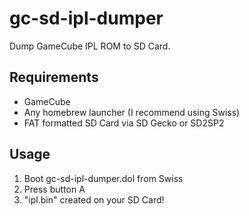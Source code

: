 # gc-sd-ipl-dumper
Dump GameCube IPL ROM to SD Card.

## Requirements
- GameCube
- Any homebrew launcher (I recommend using Swiss)
- FAT formatted SD Card via SD Gecko or SD2SP2

## Usage
1. Boot gc-sd-ipl-dumper.dol from Swiss
2. Press button A
3. "ipl.bin" created on your SD Card!